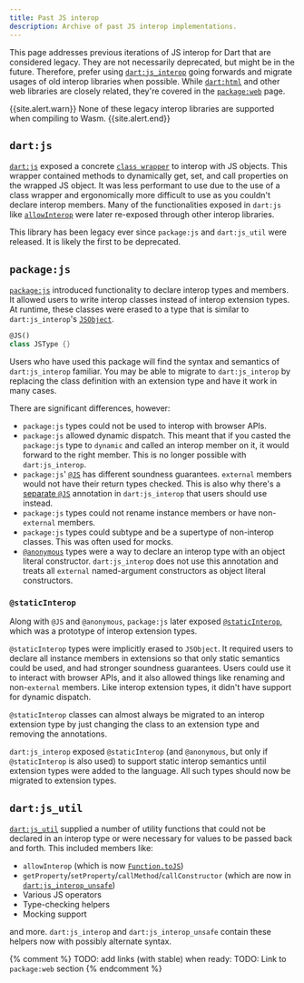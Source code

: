 ```yaml
---
title: Past JS interop
description: Archive of past JS interop implementations.
---
```


This page addresses previous iterations of JS interop for Dart that are
considered legacy. They are not necessarily deprecated, but might be in the
future. Therefore, prefer using [`dart:js_interop`] going forwards and migrate
usages of old interop libraries when possible. While [`dart:html`] and other web
libraries are closely related, they're covered in the [`package:web`] page.

{{site.alert.warn}}
None of these legacy interop libraries are supported when compiling to Wasm.
{{site.alert.end}}

## `dart:js` 

[`dart:js`] exposed a concrete [`class wrapper`] to interop with JS objects.
This wrapper contained methods to dynamically get, set, and call properties on
the wrapped JS object. It was less performant to use due to the use of a class
wrapper and ergonomically more difficult to use as you couldn't declare interop
members. Many of the functionalities exposed in `dart:js` like [`allowInterop`]
were later re-exposed through other interop libraries.

This library has been legacy ever since `package:js` and `dart:js_util` were
released. It is likely the first to be deprecated.

## `package:js`

[`package:js`] introduced functionality to declare interop types and members.
It allowed users to write interop classes instead of interop extension types. At
runtime, these classes were erased to a type that is similar to
`dart:js_interop`'s [`JSObject`].

```dart
@JS()
class JSType {}
```

Users who have used this package will find the syntax and semantics of
`dart:js_interop` familiar. You may be able to migrate to `dart:js_interop` by
replacing the class definition with an extension type and have it work in many
cases.

There are significant differences, however:

- `package:js` types could not be used to interop with browser APIs.
- `package:js` allowed dynamic dispatch. This meant that if you casted the
  `package:js` type to `dynamic` and called an interop member on it, it would
  forward to the right member. This is no longer possible with
  `dart:js_interop`.
- `package:js`' [`@JS`] has different soundness guarantees. `external` members
  would not have their return types checked. This is also why there's a
  [separate `@JS`] annotation in `dart:js_interop` that users should use
  instead.
- `package:js` types could not rename instance members or have non-`external`
  members.
- `package:js` types could subtype and be a supertype of non-interop classes.
  This was often used for mocks.
- [`@anonymous`] types were a way to declare an interop type with an object
  literal constructor. `dart:js_interop` does not use this annotation and treats
  all `external` named-argument constructors as object literal constructors.

### `@staticInterop`

Along with `@JS` and `@anonymous`, `package:js` later exposed
[`@staticInterop`], which was a prototype of interop extension types.

`@staticInterop` types were implicitly erased to `JSObject`. It required users
to declare all instance members in extensions so that only static semantics
could be used, and had stronger soundness guarantees. Users could use it to
interact with browser APIs, and it also allowed things like renaming and
non-`external` members. Like interop extension types, it didn't have support for
dynamic dispatch.

`@staticInterop` classes can almost always be migrated to an interop extension
type by just changing the class to an extension type and removing the
annotations.

`dart:js_interop` exposed `@staticInterop` (and `@anonymous`, but only if
`@staticInterop` is also used) to support static interop semantics until
extension types were added to the language. All such types should now be
migrated to extension types.

## `dart:js_util`

[`dart:js_util`] supplied a number of utility functions that could not be
declared in an interop type or were necessary for values to be passed back and
forth. This included members like:

- `allowInterop` (which is now [`Function.toJS`])
- `getProperty`/`setProperty`/`callMethod`/`callConstructor` (which are now in
  [`dart:js_interop_unsafe`])
- Various JS operators
- Type-checking helpers
- Mocking support

and more. `dart:js_interop` and `dart:js_interop_unsafe` contain these helpers
now with possibly alternate syntax.

{% comment %}
TODO: add links (with stable) when ready:
TODO: Link to `package:web` section
{% endcomment %}

[`dart:js_interop`]: https://api.dart.dev/dev/dart-js_interop
[`dart:html`]: https://api.dart.dev/dev/dart-html
[`package:web`]: /
[`dart:js`]: https://api.dart.dev/dev/dart-js
[`class wrapper`]: https://api.dart.dev/dev/dart-js/JsObject-class.html
[`allowInterop`]: https://api.dart.dev/dev/dart-js_util/allowInterop.html
[`package:js`]: https://pub.dev/packages/js
[`JSObject`]: https://api.dart.dev/dev/dart-js_interop/JSObject-extension-type.html
[`@JS`]: https://github.com/dart-lang/sdk/blob/main/sdk/lib/js/_js_annotations.dart#L11
[separate `@JS`]: https://api.dart.dev/dev/dart-js_interop/JS-class.html
[`@anonymous`]: https://github.com/dart-lang/sdk/blob/main/sdk/lib/js/_js_annotations.dart#L40
[`@staticInterop`]: https://github.com/dart-lang/sdk/blob/main/sdk/lib/js/_js_annotations.dart#L48
[`dart:js_util`]: https://api.dart.dev/dev/dart-js_util
[`Function.toJS`]: https://api.dart.dev/dev/dart-js_interop/FunctionToJSExportedDartFunction/toJS.html
[`dart:js_interop_unsafe`]: https://api.dart.dev/dev/dart-js_interop_unsafe
